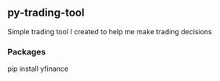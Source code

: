 ## py-trading-tool
Simple trading tool I created to help me make trading decisions

### Packages
pip install yfinance
